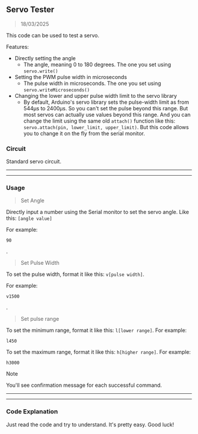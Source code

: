 ## Servo Tester
> 18/03/2025

This code can be used to test a servo. 

Features:
- Directly setting the angle
  - The angle, meaning 0 to 180 degrees. The one you set using `servo.write()`
- Setting the PWM pulse width in microseconds
  - The pulse width in microseconds. The one you set using `servo.writeMicroseconds()`
- Changing the lower and upper pulse width limit to the servo library
  - By default, Arduino's servo library sets the pulse-width limit as from 544μs to 2400μs. So you can't set the pulse beyond this range. But most servos can actually use values beyond this range. And you can change the limit using the same old `attach()` function like this: `servo.attach(pin, lower_limit, upper_limit)`. But this code allows you to change it on the fly from the serial monitor.

### Circuit
Standard servo circuit.

---
---

### Usage
> Set Angle

Directly input a number using the Serial monitor to set the servo angle. Like this: `[angle value]`

For example:
```
90
```

.

> Set Pulse Width

To set the pulse width, format it like this: `v[pulse width]`.

For example:
```
v1500
```
.

> Set pulse range

To set the minimum range, format it like this: `l[lower range]`.
For example:
```
l450
```
To set the maximum range, format it like this: `h[higher range]`.
For example:
```
h3000
```

> [!NOTE]  
> You'll see confirmation message for each successful command.

---
---

### Code Explanation
Just read the code and try to understand. It's pretty easy. Good luck!
